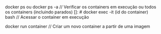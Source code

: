 docker ps ou docker ps -a // Verificar os containers em execução ou todos os containers (incluindo parados)
[]: # docker exec -it (id do container) bash // Acessar o container em execução

docker run container // Criar um novo container a partir de uma imagem